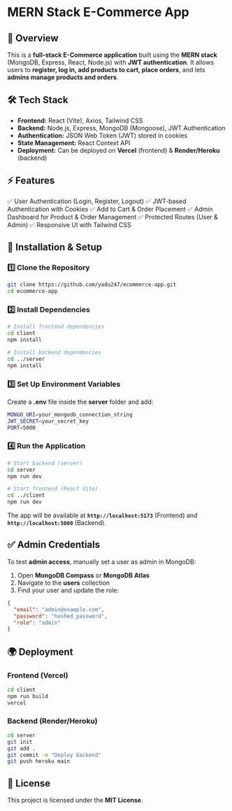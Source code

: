 # MERN Stack E-Commerce App

## 📌 Overview

This is a **full-stack E-Commerce application** built using the **MERN stack** (MongoDB, Express, React, Node.js) with **JWT authentication**. It allows users to **register, log in, add products to cart, place orders**, and lets **admins manage products and orders**.

## 🛠️ Tech Stack

- **Frontend:** React (Vite), Axios, Tailwind CSS
- **Backend:** Node.js, Express, MongoDB (Mongoose), JWT Authentication
- **Authentication:** JSON Web Token (JWT) stored in cookies
- **State Management:** React Context API
- **Deployment:** Can be deployed on **Vercel** (frontend) & **Render/Heroku** (backend)

## ⚡ Features

✅ User Authentication (Login, Register, Logout)
✅ JWT-based Authentication with Cookies
✅ Add to Cart & Order Placement
✅ Admin Dashboard for Product & Order Management
✅ Protected Routes (User & Admin)
✅ Responsive UI with Tailwind CSS

## 🚀 Installation & Setup

### **1️⃣ Clone the Repository**

```sh
git clone https://github.com/yadu247/ecommerce-app.git
cd ecommerce-app
```

### **2️⃣ Install Dependencies**

```sh
# Install frontend dependencies
cd client
npm install

# Install backend dependencies
cd ../server
npm install
```

### **3️⃣ Set Up Environment Variables**

Create a **.env** file inside the **server** folder and add:

```sh
MONGO_URI=your_mongodb_connection_string
JWT_SECRET=your_secret_key
PORT=5000
```

### **4️⃣ Run the Application**

```sh
# Start backend (server)
cd server
npm run dev

# Start frontend (React Vite)
cd ../client
npm run dev
```

The app will be available at **`http://localhost:5173`** (Frontend) and **`http://localhost:5000`** (Backend).

## ✅ Admin Credentials

To test **admin access**, manually set a user as admin in MongoDB:

1. Open **MongoDB Compass** or **MongoDB Atlas**
2. Navigate to the **users** collection
3. Find your user and update the role:

```json
{
  "email": "admin@example.com",
  "password": "hashed_password",
  "role": "admin"
}
```

## 🌍 Deployment

### **Frontend (Vercel)**

```sh
cd client
npm run build
vercel
```

### **Backend (Render/Heroku)**

```sh
cd server
git init
git add .
git commit -m "Deploy backend"
git push heroku main
```

## 📜 License

This project is licensed under the **MIT License**.
